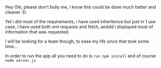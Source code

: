 Hey Ole, please don't bully me, i know this could be done much better and cleaner :D.

Yet i did most of the requirements, i have used inheritence but just in 1 use case, i have used both xml requests and fetch, 
anddd i displayed most of information that was requested.

I will be looking for a team though, to ease my life since that took some time...

In order to run the app all you need to do is ```run npm install``` and of course ``` node server.js ```
